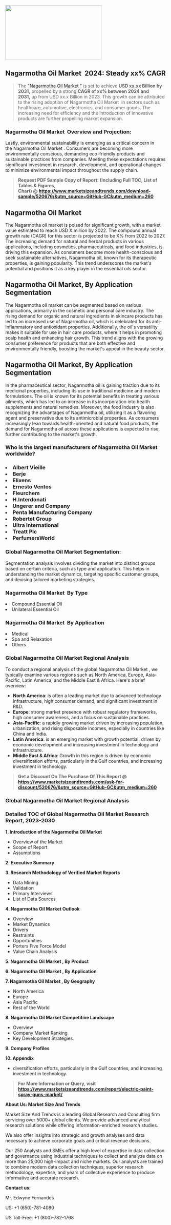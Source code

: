<p><img class="alignnone size-medium wp-image-20088" src="https://ffe5etoiles.com/wp-content/uploads/2024/12/MST1-300x171.png" alt="" width="300" height="171" /></p><h2 id="ember46" class="ember-view reader-text-block__heading-2">Nagarmotha Oil Market &nbsp;2024: Steady&nbsp;xx% CAGR</h2><blockquote id="ember47" class="ember-view reader-text-block__blockquote">The&nbsp;<a class="app-aware-link " href="https://www.marketsizeandtrends.com/download-sample/520676/&utm_source=GitHub-GC&utm_medium=260" target="_blank" data-test-app-aware-link="">"Nagarmotha Oil Market "</a>&nbsp;is set to achieve&nbsp;<strong>USD&nbsp;xx.xx&nbsp;Billion by 2031,</strong>&nbsp;propelled by a strong&nbsp;<strong>CAGR of&nbsp;xx% between 2024 and 2031,</strong>&nbsp;up from USD xx.x Billion in 2023. This growth can be attributed to the rising adoption of&nbsp;Nagarmotha Oil Market &nbsp;in sectors such as healthcare, automotive, electronics, and consumer goods. The increasing need for efficiency and the introduction of innovative products are further propelling market expansion.</blockquote><h3 id="ember48" class="ember-view reader-text-block__heading-3">Nagarmotha Oil Market &nbsp;Overview and Projection:</h3><p id="ember49" class="ember-view reader-text-block__paragraph">Lastly, environmental sustainability is emerging as a critical concern in the&nbsp;Nagarmotha Oil Market . Consumers are becoming more environmentally conscious, demanding eco-friendly products and sustainable practices from companies. Meeting these expectations requires significant investment in research, development, and operational changes to minimize environmental impact throughout the supply chain.</p><blockquote id="ember50" class="ember-view reader-text-block__blockquote"><strong>Request PDF Sample Copy of Report: (Including Full TOC, List of Tables &amp; Figures, Chart)&nbsp;@&nbsp;<strong><a href="https://www.marketsizeandtrends.com/download-sample/520676/&utm_source=GitHub-GC&utm_medium=260" target="_blank">https://www.marketsizeandtrends.com/download-sample/520676/&utm_source=GitHub-GC&utm_medium=260</a></strong></strong></blockquote><h3 class=""> <h2>Nagarmotha Oil Market</h2><p>The Nagarmotha oil market is poised for significant growth, with a market value estimated to reach USD X million by 2022. The compound annual growth rate (CAGR) for this sector is projected to be X% from 2022 to 2027. The increasing demand for natural and herbal products in various applications, including cosmetics, pharmaceuticals, and food industries, is driving this expansion. As consumers become more health-conscious and seek sustainable alternatives, Nagarmotha oil, known for its therapeutic properties, is gaining popularity. This trend underscores the market's potential and positions it as a key player in the essential oils sector.</p><h2>Nagarmotha Oil Market, By Application Segmentation</h2><p>The Nagarmotha oil market can be segmented based on various applications, primarily in the cosmetic and personal care industry. The rising demand for organic and natural ingredients in skincare products has led to an increased use of Nagarmotha oil, which is celebrated for its anti-inflammatory and antioxidant properties. Additionally, the oil's versatility makes it suitable for use in hair care products, where it helps in promoting scalp health and enhancing hair growth. This trend aligns with the growing consumer preference for products that are both effective and environmentally friendly, boosting the market's appeal in the beauty sector.</p><h2>Nagarmotha Oil Market, By Application Segmentation</h2><p>In the pharmaceutical sector, Nagarmotha oil is gaining traction due to its medicinal properties, including its use in traditional medicine and modern formulations. The oil is known for its potential benefits in treating various ailments, which has led to an increase in its incorporation into health supplements and natural remedies. Moreover, the food industry is also recognizing the advantages of Nagarmotha oil, utilizing it as a flavoring agent and preservative due to its antimicrobial properties. As consumers increasingly lean towards health-oriented and natural food products, the demand for Nagarmotha oil across these applications is expected to rise, further contributing to the market's growth.</p></h3><h3 id="" class="">Who is the largest manufacturers of&nbsp;Nagarmotha Oil Market worldwide?</h3><h3 class=""></Li><Li>Albert Vieille</Li><Li> Berje</Li><Li> Elixens</Li><Li> Ernesto Ventos</Li><Li> Fleurchem</Li><Li> H.Interdonati</Li><Li> Ungerer and Company</Li><Li> Penta Manufacturing Company</Li><Li> Robertet Group</Li><Li> Ultra International</Li><Li> Treatt Plc</Li><Li> PerfumersWorld</h3><h3 id="ember53" class="ember-view reader-text-block__heading-3">Global&nbsp;Nagarmotha Oil Market Segmentation:</h3><p id="ember54" class="ember-view reader-text-block__paragraph">Segmentation analysis involves dividing the market into distinct groups based on certain criteria, such as type and application. This helps in understanding the market dynamics, targeting specific customer groups, and devising tailored marketing strategies.</p><h3 id="" class="">Nagarmotha Oil Market &nbsp;By Type</h3><p></Li><Li>Compound Essential Oil</Li><Li> Unilateral Essential Oil</p><h3 id="" class="">Nagarmotha Oil Market &nbsp;By Application</h3><p class=""></Li><Li>Medical</Li><Li> Spa and Relaxation</Li><Li> Others</p><h3 id="ember62" class="ember-view reader-text-block__heading-3">Global Nagarmotha Oil Market Regional Analysis</h3><p id="ember63" class="ember-view reader-text-block__paragraph">To conduct a regional analysis of the global Nagarmotha Oil Market , we typically examine various regions such as North America, Europe, Asia-Pacific, Latin America, and the Middle East &amp; Africa. Here's a brief overview:</p><ul><li><strong>North America</strong>: is often a leading market due to advanced technology infrastructure, high consumer demand, and significant investment in R&amp;D.</li><li><strong>Europe</strong>: strong market presence with robust regulatory frameworks, high consumer awareness, and a focus on sustainable practices.</li><li><strong>Asia-Pacific</strong>: a rapidly growing market driven by increasing population, urbanization, and rising disposable incomes, especially in countries like China and India.</li><li><strong>Latin America</strong>: is an emerging market with growth potential, driven by economic development and increasing investment in technology and infrastructure.</li><li><strong>Middle East &amp; Africa</strong>: Growth in this region is driven by economic diversification efforts, particularly in the Gulf countries, and increasing investment in technology.</li></ul><blockquote id="ember61" class="ember-view reader-text-block__blockquote"><strong>Get a Discount On The Purchase Of This Report @ <strong><a href="https://html-cleaner.com/" target="">https://www.marketsizeandtrends.com/ask-for-discount/520676/&utm_source=GitHub-GC&utm_medium=260</a></strong></strong></blockquote><h3 id="ember62" class="ember-view reader-text-block__heading-3">Global Nagarmotha Oil Market Regional Analysis</h3><h3 id="" class="">Detailed TOC of Global Nagarmotha Oil Market Research Report, 2023-2030</h3><p id="" class=""><strong>1. Introduction of the Nagarmotha Oil Market </strong></p><ul><li>Overview of the Market</li><li>Scope of Report</li><li>Assumptions</li></ul><p id="" class=""><strong>2. Executive Summary</strong></p><p id="" class=""><strong>3. Research Methodology of Verified Market Reports</strong></p><ul><li>Data Mining</li><li>Validation</li><li>Primary Interviews</li><li>List of Data Sources</li></ul><p id="" class=""><strong>4. Nagarmotha Oil Market Outlook</strong></p><ul><li>Overview</li><li>Market Dynamics</li><li>Drivers</li><li>Restraints</li><li>Opportunities</li><li>Porters Five Force Model</li><li>Value Chain Analysis</li></ul><p id="" class=""><strong>5. Nagarmotha Oil Market , By Product</strong></p><p id="" class=""><strong>6. Nagarmotha Oil Market , By Application</strong></p><p id="" class=""><strong>7. Nagarmotha Oil Market , By Geography</strong></p><ul><li>North America</li><li>Europe</li><li>Asia Pacific</li><li>Rest of the World</li></ul><p id="" class=""><strong>8. Nagarmotha Oil Market Competitive Landscape</strong></p><ul><li>Overview</li><li>Company Market Ranking</li><li>Key Development Strategies</li></ul><p id="" class=""><strong>9. Company Profiles</strong></p><p id="" class=""><strong>10. Appendix</strong></p><ul><li>diversification efforts, particularly in the Gulf countries, and increasing investment in technology.</li></ul><blockquote id="ember65" class="ember-view reader-text-block__blockquote"><strong>For More Information or Query, visit <strong><strong><a href="https://html-cleaner.com/" target="">https://www.marketsizeandtrends.com/report/electric-paint-spray-guns-market/</a></strong></strong></strong></blockquote><p id="" class=""><strong>About Us: Market Size And Trends</strong></p><p id="" class="">Market Size And Trends is a leading Global Research and Consulting firm servicing over 5000+ global clients. We provide advanced analytical research solutions while offering information-enriched research studies.</p><p id="" class="">We also offer insights into strategic and growth analyses and data necessary to achieve corporate goals and critical revenue decisions.</p><p id="" class="">Our 250 Analysts and SMEs offer a high level of expertise in data collection and governance using industrial techniques to collect and analyze data on more than 25,000 high-impact and niche markets. Our analysts are trained to combine modern data collection techniques, superior research methodology, expertise, and years of collective experience to produce informative and accurate research.</p><p id="" class=""><strong>Contact us:</strong></p><p id="" class="">Mr. Edwyne Fernandes</p><p id="" class="">US: +1 (650)-781-4080</p><p id="" class="">US Toll-Free: +1 (800)-782-1768</p>
